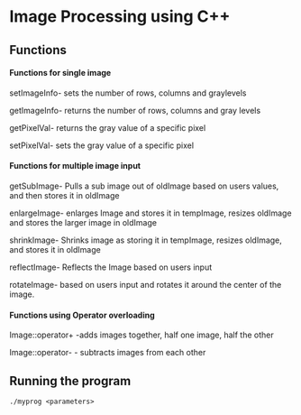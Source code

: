 # Image Processing using C++

## Functions

#### Functions for single image

setImageInfo- sets the number of rows, columns and graylevels

getImageInfo- returns the number of rows, columns and gray levels

getPixelVal- returns the gray value of a specific pixel

setPixelVal- sets the gray value of a specific pixel

#### Functions for multiple image input

getSubImage- Pulls a sub image out of oldImage based on users values, and then stores it in oldImage

enlargeImage- enlarges Image and stores it in tempImage, resizes oldImage and stores the larger image in oldImage

shrinkImage- Shrinks image as storing it in tempImage, resizes oldImage, and stores it in oldImage

reflectImage- Reflects the Image based on users input

rotateImage- based on users input and rotates it around the center of the image.

#### Functions using Operator overloading

Image::operator+ -adds images together, half one image, half the other

Image::operator- - subtracts images from each other

## Running the program

```./myprog <parameters>```
